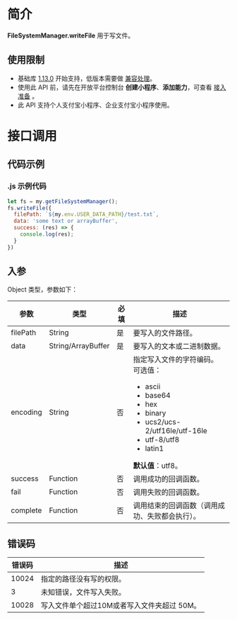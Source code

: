 # 简介
**FileSystemManager.writeFile** 用于写文件。

## 使用限制

- 基础库 [1.13.0](https://opendocs.alipay.com/mini/framework/lib) 开始支持，低版本需要做 [兼容处理](https://opendocs.alipay.com/mini/framework/compatibility)。
- 使用此 API 前，请先在开放平台控制台 **创建小程序**、**添加能力**，可查看 [接入准备](https://opendocs.alipay.com/mini/02pk4y) 。
- 此 API 支持个人支付宝小程序、企业支付宝小程序使用。

# 接口调用

## 代码示例

### .js 示例代码

```javascript
let fs = my.getFileSystemManager();
fs.writeFile({
  filePath: `${my.env.USER_DATA_PATH}/test.txt`,
  data: 'some text or arrayBuffer',
  success: (res) => {
    console.log(res);
  }
})
```

## 入参

Object 类型，参数如下：

| **参数** | **类型** | **必填** | **描述** |
| --- | --- | --- | --- |
| filePath | String | 是 | 要写入的文件路径。 |
| data | String/ArrayBuffer | 是 | 要写入的文本或二进制数据。 |
| encoding | String | 否 | 指定写入文件的字符编码。<br />可选值：<ul><li>ascii</li><li>base64</li><li>hex</li><li>binary</li><li>ucs2/ucs-2/utf16le/utf-16le</li><li>utf-8/utf8</li><li>latin1</li></ul>**默认值**：utf8。 |
| success | Function | 否 | 调用成功的回调函数。 |
| fail | Function | 否 | 调用失败的回调函数。 |
| complete | Function | 否 | 调用结束的回调函数（调用成功、失败都会执行）。 |

## 错误码
| **错误码** | **描述** |
| --- | --- |
| 10024 | 指定的路径没有写的权限。 |
| 3 | 未知错误，文件写入失败。 |
| 10028 | 写入文件单个超过10M或者写入文件夹超过 50M。 |


